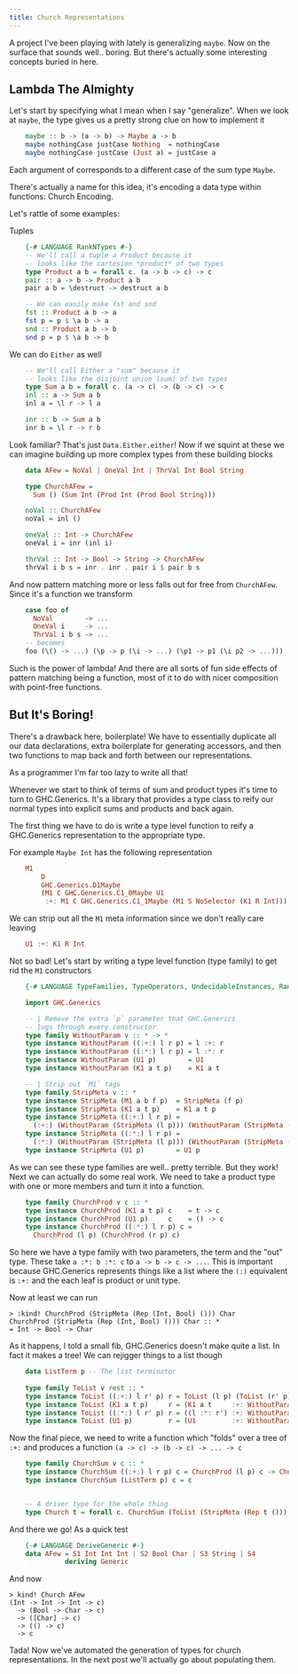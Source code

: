 ```yaml
---
title: Church Representations
---
```


A project I've been playing with lately is generalizing `maybe`.
Now on the surface that sounds well.. boring. But there's actually
some interesting concepts buried in here.

## Lambda The Almighty
Let's start by specifying what I mean when I say "generalize".
When we look at `maybe`, the type gives us a pretty strong
clue on how to implement it

``` haskell
    maybe :: b -> (a -> b) -> Maybe a -> b
    maybe nothingCase justCase Nothing  = nothingCase
    maybe nothingCase justCase (Just a) = justCase a
```

Each argument of corresponds to a different case of
the sum type `Maybe`.

There's actually a name for this idea, it's encoding
a data type within functions: Church Encoding.

Let's rattle of some examples:

Tuples

``` haskell
    {-# LANGUAGE RankNTypes #-}
    -- We'll call a tuple a Product because it
    -- looks like the cartesion *product* of two types
    type Product a b = forall c. (a -> b -> c) -> c
    pair :: a -> b -> Product a b
    pair a b = \destruct -> destruct a b

    -- We can easily make fst and snd
    fst :: Product a b -> a
    fst p = p $ \a b -> a
    snd :: Product a b -> b
    snd p = p $ \a b -> b
```

We can do `Either` as well

``` haskell
    -- We'll call Either a "sum" because it
    -- looks like the disjoint union (sum) of two types
    type Sum a b = forall c. (a -> c) -> (b -> c) -> c
    inl :: a -> Sum a b
    inl a = \l r -> l a

    inr :: b -> Sum a b
    inr b = \l r -> r b
```

Look familiar? That's just `Data.Either.either`!
Now if we squint at these we can imagine building up
more complex types from these building blocks

``` haskell
    data AFew = NoVal | OneVal Int | ThrVal Int Bool String

    type ChurchAFew =
      Sum () (Sum Int (Prod Int (Prod Bool String)))

    noVal :: ChurchAFew
    noVal = inl ()

    oneVal :: Int -> ChurchAFew
    oneVal i = inr (inl i)

    thrVal :: Int -> Bool -> String -> ChurchAFew
    thrVal i b s = inr . inr . pair i $ pair b s
```

And now pattern matching more or less falls out for free from
`ChurchAFew`. Since it's a function we transform

``` haskell
    case foo of
      NoVal        -> ...
      OneVal i     -> ...
      ThrVal i b s -> ...
    -- becomes
    foo (\() -> ...) (\p -> p (\i -> ...) (\p1 -> p1 (\i p2 -> ...)))
```

Such is the power of lambda! And there are all sorts
of fun side effects of pattern matching being a function,
most of it to do with nicer composition with point-free functions.

## But It's Boring!

There's a drawback here, boilerplate! We have to essentially
duplicate all our data declarations, extra boilerplate for generating
accessors, and then two functions to map back and forth between
our representations.

As a programmer I'm far too lazy to write all that!

Whenever we start to think of terms of sum and product types
it's time to turn to GHC.Generics. It's a library that provides
a type class to reify our normal types into explicit sums
and products and back again.

The first thing we have to do is write a type level function
to reify a GHC.Generics representation to the appropriate type.

For example `Maybe Int` has the following representation

``` haskell
    M1
        D
        GHC.Generics.D1Maybe
        (M1 C GHC.Generics.C1_0Maybe U1
         :+: M1 C GHC.Generics.C1_1Maybe (M1 S NoSelector (K1 R Int)))
```

We can strip out all the `M1` meta information since we don't really care leaving

``` haskell
    U1 :+: K1 R Int
```

Not so bad! Let's start by writing a type level function (type family)
to get rid the `M1` constructors

``` haskell
    {-# LANGUAGE TypeFamilies, TypeOperators, UndecidableInstances, RankNTypes #-}

    import GHC.Generics

    -- | Remove the extra `p` parameter that GHC.Generics
    -- lugs through every constructor
    type family WithoutParam v :: * -> *
    type instance WithoutParam ((:+:) l r p) = l :+: r
    type instance WithoutParam ((:*:) l r p) = l :*: r
    type instance WithoutParam (U1 p)        = U1
    type instance WithoutParam (K1 a t p)    = K1 a t

    -- | Strip out `M1` tags
    type family StripMeta v :: *
    type instance StripMeta (M1 a b f p)  = StripMeta (f p)
    type instance StripMeta (K1 a t p)    = K1 a t p
    type instance StripMeta ((:+:) l r p) =
      (:+:) (WithoutParam (StripMeta (l p))) (WithoutParam (StripMeta (r p))) p
    type instance StripMeta ((:*:) l r p) =
      (:*:) (WithoutParam (StripMeta (l p))) (WithoutParam (StripMeta (r p))) p
    type instance StripMeta (U1 p)        = U1 p

```

As we can see these type families are well.. pretty terrible. But they work!
Next we can actually do some real work. We need to take a product type with
one or more members and turn it into a function.

``` haskell
    type family ChurchProd v c :: *
    type instance ChurchProd (K1 a t p) c    = t -> c
    type instance ChurchProd (U1 p)     c    = () -> c
    type instance ChurchProd ((:*:) l r p) c =
      ChurchProd (l p) (ChurchProd (r p) c)
```

So here we have a type family with two parameters, the term and the "out" type.
These take `a :*: b :*: c` to `a -> b -> c -> ...`. This is important because
GHC.Generics represents things like a list where the `(:)` equivalent is `:+:`
and the each leaf is product or unit type.

Now at least we can run

    > :kind! ChurchProd (StripMeta (Rep (Int, Bool) ())) Char
    ChurchProd (StripMeta (Rep (Int, Bool) ())) Char :: *
    = Int -> Bool -> Char


As it happens, I told a small fib, GHC.Generics doesn't make
quite a list. In fact it makes a tree! We can rejigger things
to a list though

``` haskell
    data ListTerm p -- The list terminator
    
    type family ToList v rest :: *
    type instance ToList ((:+:) l r' p) r = ToList (l p) (ToList (r' p) r)
    type instance ToList (K1 a t p)     r = (K1 a t     :+: WithoutParam r) p
    type instance ToList ((:*:) l r' p) r = ((l :*: r') :+: WithoutParam r) p
    type instance ToList (U1 p)         r = (U1         :+: WithoutParam r) p
```

Now the final piece, we need to write a function which "folds" over a tree of
`:+:` and produces a function `(a -> c) -> (b -> c) -> ... -> c`

``` haskell
    type family ChurchSum v c :: *
    type instance ChurchSum ((:+:) l r p) c = ChurchProd (l p) c -> ChurchSum (r p) c
    type instance ChurchSum (ListTerm p) c = c


    -- A driver type for the whole thing
    type Church t = forall c. ChurchSum (ToList (StripMeta (Rep t ())) (ListTerm ())) c
```


And there we go! As a quick test

``` haskell
    {-# LANGUAGE DeriveGeneric #-}
    data AFew = S1 Int Int Int | S2 Bool Char | S3 String | S4
              deriving Generic
```

And now

    > kind! Church AFew
    (Int -> Int -> Int -> c)
      -> (Bool -> Char -> c)
      -> ([Char] -> c)
      -> (() -> c)
      -> c

Tada! Now we've automated the generation of types for church representations.
In the next post we'll actually go about populating them.

